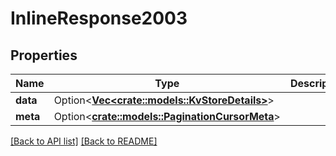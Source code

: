 # InlineResponse2003

## Properties

Name | Type | Description | Notes
------------ | ------------- | ------------- | -------------
**data** | Option<[**Vec&lt;crate::models::KvStoreDetails&gt;**](KvStoreDetails.md)> |  | 
**meta** | Option<[**crate::models::PaginationCursorMeta**](PaginationCursorMeta.md)> |  | 

[[Back to API list]](../README.md#documentation-for-api-endpoints) [[Back to README]](../README.md)


